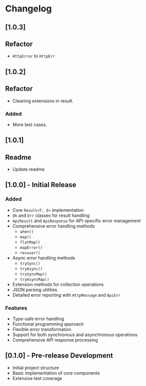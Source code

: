 # Changelog

## [1.0.3]
## Refactor
- `HttpError` to `HttpErr`

## [1.0.2]
## Refactor
- Cleaning extensions in result.
### Added
- More test cases.


## [1.0.1] 
## Readme
- Update readme


## [1.0.0] - Initial Release

### Added
- Core `Result<T, E>` implementation
- `Ok` and `Err` classes for result handling
- `ApiResult` and `ApiResponse` for API-specific error management
- Comprehensive error handling methods
    - `when()`
    - `map()`
    - `flatMap()`
    - `mapError()`
    - `recover()`
- Async error handling methods
    - `trySync()`
    - `tryAsync()`
    - `trySyncMap()`
    - `tryAsyncMap()`
- Extension methods for collection operations
- JSON parsing utilities
- Detailed error reporting with `HttpMessage` and `ApiErr`

### Features
- Type-safe error handling
- Functional programming approach
- Flexible error transformation
- Support for both synchronous and asynchronous operations
- Comprehensive API response processing

## [0.1.0] - Pre-release Development

- Initial project structure
- Basic implementation of core components
- Extensive test coverage